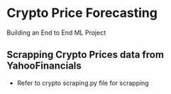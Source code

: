 # Crypto Price Forecasting
Building an End to End ML Project
## Scrapping Crypto Prices data from YahooFinancials
   * Refer to crypto scraping.py file for scrapping
